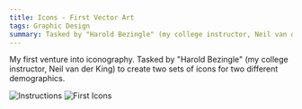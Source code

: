 ```yaml
---
title: Icons - First Vector Art
tags: Graphic Design
summary: Tasked by "Harold Bezingle" (my college instructor, Neil van der King) to create two sets of icons for two different demographics.
---
```

My first venture into iconography.
Tasked by "Harold Bezingle" (my college instructor, Neil van der King) to create two sets of icons for two different demographics.

![Instructions](/img/Icons-FirstVectorArt/inst.jpg)
![First Icons](/img/Icons-FirstVectorArt/icons.png)
